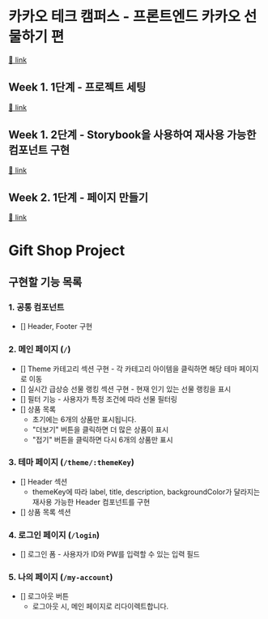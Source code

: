 # 카카오 테크 캠퍼스 - 프론트엔드 카카오 선물하기 편

[🔗 link](https://edu.nextstep.camp/s/hazAC9xa)

## Week 1. 1단계 - 프로젝트 세팅

[🔗 link](https://edu.nextstep.camp/s/hazAC9xa/ls/QzgHvzRM)

## Week 1. 2단계 - Storybook을 사용하여 재사용 가능한 컴포넌트 구현

[🔗 link](https://edu.nextstep.camp/s/hazAC9xa/ls/4wYFPW1K)

## Week 2. 1단계 - 페이지 만들기

[🔗 link](https://edu.nextstep.camp/s/hazAC9xa/ls/QzV1ncxk)

# Gift Shop Project

## 구현할 기능 목록

### 1. 공통 컴포넌트
- [] Header, Footer 구현

### 2. 메인 페이지 (`/`)
- [] Theme 카테고리 섹션 구현 - 각 카테고리 아이템을 클릭하면 해당 테마 페이지로 이동
- [] 실시간 급상승 선물 랭킹 섹션 구현 - 현재 인기 있는 선물 랭킹을 표시
- [] 필터 기능 - 사용자가 특정 조건에 따라 선물 필터링
- [] 상품 목록
  - 초기에는 6개의 상품만 표시됩니다.
  - "더보기" 버튼을 클릭하면 더 많은 상품이 표시
  - "접기" 버튼을 클릭하면 다시 6개의 상품만 표시

### 3. 테마 페이지 (`/theme/:themeKey`)
- [] Header 섹션
  - themeKey에 따라 label, title, description, backgroundColor가 달라지는 재사용 가능한 Header 컴포넌트를 구현
- [] 상품 목록 섹션

### 4. 로그인 페이지 (`/login`)
- [] 로그인 폼 - 사용자가 ID와 PW를 입력할 수 있는 입력 필드 

### 5. 나의 페이지 (`/my-account`)
- [] 로그아웃 버튼
  - 로그아웃 시, 메인 페이지로 리다이렉트합니다.

